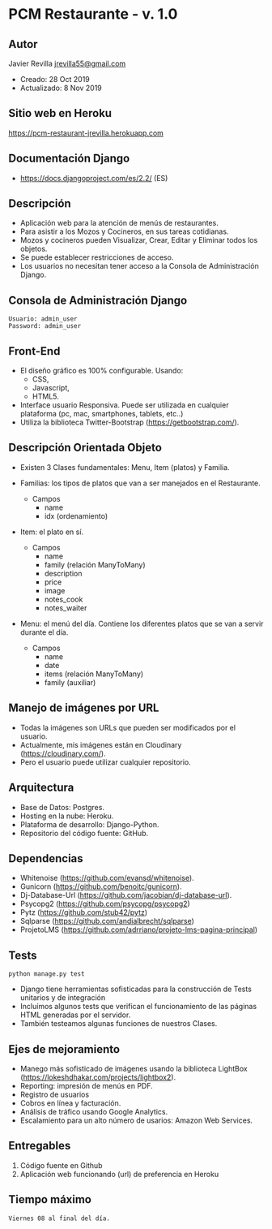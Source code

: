 # PCM Restaurante - v. 1.0



## Autor
Javier Revilla
jrevilla55@gmail.com
- Creado:         28 Oct 2019
- Actualizado:   	8 Nov 2019


## Sitio web en Heroku
https://pcm-restaurant-jrevilla.herokuapp.com


## Documentación Django
- https://docs.djangoproject.com/es/2.2/	(ES)



## Descripción
- Aplicación web para la atención de menús de restaurantes.
- Para asistir a los Mozos y Cocineros, en sus tareas cotidianas.
- Mozos y cocineros pueden Visualizar, Crear, Editar y Eliminar todos los objetos. 
- Se puede establecer restricciones de acceso. 
- Los usuarios no necesitan tener acceso a la Consola de Administración Django. 


## Consola de Administración Django
	Usuario: admin_user
	Password: admin_user


## Front-End
- El diseño gráfico es 100% configurable. Usando:
	- CSS, 
	- Javascript, 
	- HTML5.
- Interface usuario Responsiva. Puede ser utilizada en cualquier plataforma (pc, mac, smartphones, tablets, etc..)
- Utiliza la biblioteca Twitter-Bootstrap (https://getbootstrap.com/). 


## Descripción Orientada Objeto
- Existen 3 Clases fundamentales: Menu, Item (platos) y Familia. 

- Familias: los tipos de platos que van a ser manejados en el Restaurante. 
	- Campos
		- name
		- idx (ordenamiento)

- Item: el plato en sí. 
	- Campos
		- name
		- family (relación ManyToMany)
		- description 
		- price
		- image
		- notes_cook
		- notes_waiter

- Menu: el menú del día. Contiene los diferentes platos que se van a servir durante el día. 
	- Campos
		- name 
		- date 
		- items	(relación ManyToMany)
		- family (auxiliar)

## Manejo de imágenes por URL
- Todas la imágenes son URLs que pueden ser modificados por el usuario. 
- Actualmente, mis imágenes están en Cloudinary (https://cloudinary.com/).
- Pero el usuario puede utilizar cualquier repositorio. 



## Arquitectura
- Base de Datos: Postgres.
- Hosting en la nube: Heroku. 
- Plataforma de desarrollo: Django-Python. 
- Repositorio del código fuente: GitHub.


## Dependencias
- Whitenoise 		(https://github.com/evansd/whitenoise).
- Gunicorn 			(https://github.com/benoitc/gunicorn).
- Dj-Database-Url 	(https://github.com/jacobian/dj-database-url).
- Psycopg2 			(https://github.com/psycopg/psycopg2)
- Pytz				(https://github.com/stub42/pytz)
- Sqlparse			(https://github.com/andialbrecht/sqlparse)
- ProjetoLMS		(https://github.com/adrriano/projeto-lms-pagina-principal)



## Tests
	python manage.py test
- Django tiene herramientas sofisticadas para la construcción de Tests unitarios y de integración
- Incluímos algunos tests que verifican el funcionamiento de las páginas HTML generadas por el servidor. 
- También testeamos algunas funciones de nuestros Clases. 



## Ejes de mejoramiento
- Manego más sofisticado de imágenes usando la biblioteca LightBox (https://lokeshdhakar.com/projects/lightbox2).
- Reporting: impresión de menús en PDF. 
- Registro de usuarios
- Cobros en línea y facturación. 
- Análisis de tráfico usando Google Analytics. 
- Escalamiento para un alto número de usarios: Amazon Web Services. 




## Entregables
1. Código fuente en Github
2. Aplicación web funcionando (url) de preferencia en Heroku


## Tiempo máximo
	Viernes 08 al final del día.


